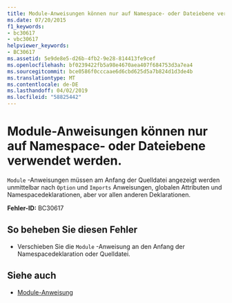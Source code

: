```yaml
---
title: Module-Anweisungen können nur auf Namespace- oder Dateiebene verwendet werden.
ms.date: 07/20/2015
f1_keywords:
- bc30617
- vbc30617
helpviewer_keywords:
- BC30617
ms.assetid: 5e9de8e5-d26b-4fb2-9e28-814413fe9cef
ms.openlocfilehash: bf0239422fb5a98e4670aea407f684753d3a7ea4
ms.sourcegitcommit: bce0586f0cccaae6d6cbd625d5a7b824d1d3de4b
ms.translationtype: MT
ms.contentlocale: de-DE
ms.lasthandoff: 04/02/2019
ms.locfileid: "58825442"
---
```

# <a name="module-statements-can-occur-only-at-file-or-namespace-level"></a>Module-Anweisungen können nur auf Namespace- oder Dateiebene verwendet werden.
`Module` -Anweisungen müssen am Anfang der Quelldatei angezeigt werden unmittelbar nach `Option` und `Imports` Anweisungen, globalen Attributen und Namespacedeklarationen, aber vor allen anderen Deklarationen.  
  
 **Fehler-ID:** BC30617  
  
## <a name="to-correct-this-error"></a>So beheben Sie diesen Fehler  
  
-   Verschieben Sie die `Module` -Anweisung an den Anfang der Namespacedeklaration oder Quelldatei.  
  
## <a name="see-also"></a>Siehe auch

- [Module-Anweisung](../../../visual-basic/language-reference/statements/module-statement.md)

